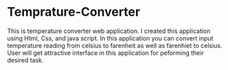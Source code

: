 # Temprature-Converter
This is temperature  converter web application. I created  this application using Html, Css, and java script.
In this application you can convert input temperature reading from celsius to farenheit as well as farenhiet to celsius.
User will get attractive interface in this application for peforming their desired task.
